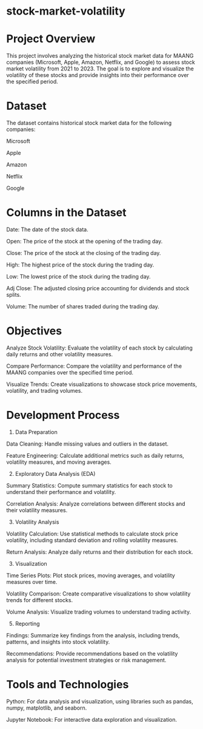 # stock-market-volatility

# Project Overview
This project involves analyzing the historical stock market data for MAANG companies (Microsoft, Apple, Amazon, Netflix, and Google) to assess stock market volatility from 2021 to 2023. The goal is to explore and visualize the volatility of these stocks and provide insights into their performance over the specified period.

# Dataset
The dataset contains historical stock market data for the following companies:

Microsoft

Apple

Amazon

Netflix

Google

# Columns in the Dataset

Date: The date of the stock data.

Open: The price of the stock at the opening of the trading day.

Close: The price of the stock at the closing of the trading day.

High: The highest price of the stock during the trading day.

Low: The lowest price of the stock during the trading day.

Adj Close: The adjusted closing price accounting for dividends and stock splits.

Volume: The number of shares traded during the trading day.

# Objectives

Analyze Stock Volatility: Evaluate the volatility of each stock by calculating daily returns and other volatility measures.

Compare Performance: Compare the volatility and performance of the MAANG companies over the specified time period.

Visualize Trends: Create visualizations to showcase stock price movements, volatility, and trading volumes.

# Development Process

1. Data Preparation
   
Data Cleaning: Handle missing values and outliers in the dataset.

Feature Engineering: Calculate additional metrics such as daily returns, volatility measures, and moving averages.

2. Exploratory Data Analysis (EDA)
   
Summary Statistics: Compute summary statistics for each stock to understand their performance and volatility.

Correlation Analysis: Analyze correlations between different stocks and their volatility measures.

3. Volatility Analysis
   
Volatility Calculation: Use statistical methods to calculate stock price volatility, including standard deviation and rolling volatility measures.

Return Analysis: Analyze daily returns and their distribution for each stock.

3. Visualization
   
Time Series Plots: Plot stock prices, moving averages, and volatility measures over time.

Volatility Comparison: Create comparative visualizations to show volatility trends for different stocks.

Volume Analysis: Visualize trading volumes to understand trading activity.

5. Reporting

Findings: Summarize key findings from the analysis, including trends, patterns, and insights into stock volatility.

Recommendations: Provide recommendations based on the volatility analysis for potential investment strategies or risk management.

# Tools and Technologies
Python: For data analysis and visualization, using libraries such as pandas, numpy, matplotlib, and seaborn.

Jupyter Notebook: For interactive data exploration and visualization.
